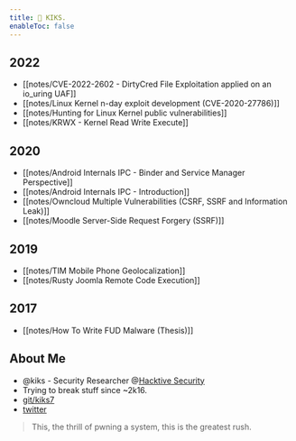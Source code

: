 ```yaml
---
title: 👾 KIKS.
enableToc: false
---
```


## 2022
- [[notes/CVE-2022-2602 - DirtyCred File Exploitation applied on an io_uring UAF]]
- [[notes/Linux Kernel n-day exploit development (CVE-2020-27786)]]
- [[notes/Hunting for Linux Kernel public vulnerabilities]]
- [[notes/KRWX - Kernel Read Write Execute]]

## 2020
- [[notes/Android Internals IPC - Binder and Service Manager Perspective]]
- [[notes/Android Internals IPC - Introduction]]
- [[notes/Owncloud Multiple Vulnerabilities (CSRF, SSRF and Information Leak)]]
- [[notes/Moodle Server-Side Request Forgery (SSRF)]]

## 2019
- [[notes/TIM Mobile Phone Geolocalization]]
- [[notes/Rusty Joomla Remote Code Execution]]

## 2017
- [[notes/How To Write FUD Malware (Thesis)]]
## About Me
- @kiks - Security Researcher @[Hacktive Security](https://blog.hacktivesecurity.com)
- Trying to break stuff since ~2k16.
- [git/kiks7](https://github.com/kiks7)
- [twitter](https://twitter.com/kiks7_7)
> This, the thrill of pwning a system, this is the greatest rush.
